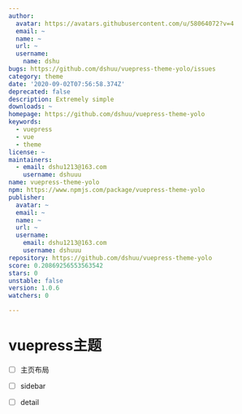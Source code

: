 ```yaml
---
author:
  avatar: https://avatars.githubusercontent.com/u/58064072?v=4
  email: ~
  name: ~
  url: ~
  username:
    name: dshu
bugs: https://github.com/dshuu/vuepress-theme-yolo/issues
category: theme
date: '2020-09-02T07:56:58.374Z'
deprecated: false
description: Extremely simple
downloads: ~
homepage: https://github.com/dshuu/vuepress-theme-yolo
keywords:
  - vuepress
  - vue
  - theme
license: ~
maintainers:
  - email: dshu1213@163.com
    username: dshuuu
name: vuepress-theme-yolo
npm: https://www.npmjs.com/package/vuepress-theme-yolo
publisher:
  avatar: ~
  email: ~
  name: ~
  url: ~
  username:
    email: dshu1213@163.com
    username: dshuuu
repository: https://github.com/dshuu/vuepress-theme-yolo
score: 0.20869256553563542
stars: 0
unstable: false
version: 1.0.6
watchers: 0

---
```


# vuepress主题

  - [ ] 主页布局
  - [ ] sidebar
  - [ ] detail


